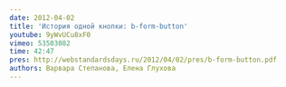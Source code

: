 ```yaml
---
date: 2012-04-02
title: 'История одной кнопки: b-form-button'
youtube: 9yWvUCu8xF0
vimeo: 53503082
time: 42:47
pres: http://webstandardsdays.ru/2012/04/02/pres/b-form-button.pdf
authors: Варвара Степанова, Елена Глухова
---
```

